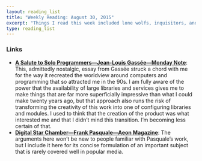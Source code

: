 ```yaml
---
layout: reading_list
title: "Weekly Reading: August 30, 2015"
excerpt: "Things I read this week included lone wolfs, inquisitors, and murders."
type: reading_list
---
```


### Links

- [**A Salute to Solo Programmers—Jean-Louis Gassée—Monday Note**](http://www.mondaynote.com/2015/08/24/a-salute-to-solo-programmers/): This, admittedly nostalgic, essay from Gassée struck a chord with me for the way it recreated the worldview around computers and programming that so attracted me in the 90s. I am fully aware of the power that the availability of large libraries and services gives me to make things that are far more superficially impressive than what I could make twenty years ago, but that approach also runs the risk of transforming the creativity of this work into one of configuring libraries and modules. I used to think that the creation of the product was what interested me and that I didn’t mind this transition. I’m becoming less certain of that.
- [**Digital Star Chamber—Frank Pasquale—Aeon Magazine**](http://aeon.co/magazine/technology/judge-jury-and-executioner-the-unaccountable-algorithm/): The arguments here won’t be new to people familiar with Pasquale’s work, but I include it here for its concise formulation of an important subject that is rarely covered well in popular media.
